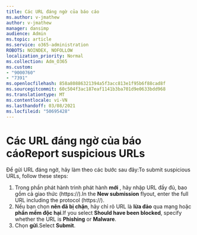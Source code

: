 ```yaml
---
title: Các URL đáng ngờ của báo cáo
ms.author: v-jmathew
author: v-jmathew
manager: dansimp
audience: Admin
ms.topic: article
ms.service: o365-administration
ROBOTS: NOINDEX, NOFOLLOW
localization_priority: Normal
ms.collection: Adm_O365
ms.custom:
- "9000760"
- "7391"
ms.openlocfilehash: 858a80886321394a5f3acc813e1f95b6f88cad8f
ms.sourcegitcommit: 60c504f3ac187eaf1141b3ba701d9e0633bdd968
ms.translationtype: MT
ms.contentlocale: vi-VN
ms.lasthandoff: 03/08/2021
ms.locfileid: "50695428"
---
```

# <a name="report-suspicious-urls"></a><span data-ttu-id="a630d-102">Các URL đáng ngờ của báo cáo</span><span class="sxs-lookup"><span data-stu-id="a630d-102">Report suspicious URLs</span></span>

<span data-ttu-id="a630d-103">Để gửi URL đáng ngờ, hãy làm theo các bước sau đây:</span><span class="sxs-lookup"><span data-stu-id="a630d-103">To submit suspicious URLs, follow these steps:</span></span>

1. <span data-ttu-id="a630d-104">Trong phần phát hành trình phát hành **mới** , hãy nhập URL đầy đủ, bao gồm cả giao thức (https://).</span><span class="sxs-lookup"><span data-stu-id="a630d-104">In the **New submission** flyout, enter the full URL including the protocol (https://).</span></span>
2. <span data-ttu-id="a630d-105">Nếu bạn chọn **nên đã bị chặn**, hãy chỉ rõ URL là **lừa đảo** qua mạng hoặc **phần mềm độc hại**.</span><span class="sxs-lookup"><span data-stu-id="a630d-105">If you select **Should have been blocked**, specify whether the URL is **Phishing** or **Malware**.</span></span>
3. <span data-ttu-id="a630d-106">Chọn **gửi**.</span><span class="sxs-lookup"><span data-stu-id="a630d-106">Select **Submit**.</span></span>
